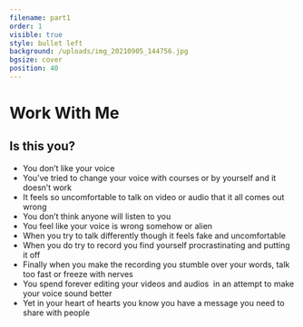 ```yaml
---
filename: part1
order: 1
visible: true
style: bullet left
background: /uploads/img_20210905_144756.jpg
bgsize: cover
position: 40
---
```

# Work With Me

## Is this you?

* You don’t like your voice
* You’ve tried to change your voice with courses or by yourself and it doesn’t work
* It feels so uncomfortable to talk on video or audio that it all comes out wrong
* You don’t think anyone will listen to you
* You feel like your voice is wrong somehow or alien
* When you try to talk differently though it feels fake and uncomfortable
* When you do try to record you find yourself procrastinating and putting it off
* Finally when you make the recording you stumble over your words, talk too fast or freeze with nerves
* You spend forever editing your videos and audios  in an attempt to make your voice sound better
* Yet in your heart of hearts you know you have a message you need to share with people